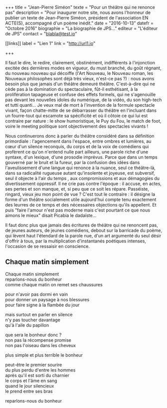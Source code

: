 +++
title = "Jean-Pierre Siméon"
texte = "Pour un théâtre qui ne renonce pas"
description = "Pour inaugurer notre site, nous avons l'honneur de publier un texte de Jean-Pierre Siméon, président de l'association EN ACTE(S), accompagné d'un poème inédit."
date = "2016-10-13"
datefr = "Octobre 2016"
biographie = "La biographie de JPS..."
editeur = "L'éditeur de JPS"
contact = "blabla@test.io"

[[links]]
    label = "Lien 1"
    link = "http://url1.io"

+++

Il faut le dire, le redire, clairement, obstinément, indifférents à l'injonction excitée des dernières modes en vigueur, du must branché, du goût régnant, du nouveau nouveau qui décoiffe (l'Art Nouveau, le Nouveau roman, les Nouveaux philosophes sont déjà très vieux, n'est-ce pas ?) : nous avons besoin plus que jamais d'un théâtre demeuré théâtre. C'est-à-dire qui ne cède pas à la domination du spectaculaire, fût-il esthétisant, à la prolifération tapageuse et confuse des effets formels, qui ne s'agenouille pas devant les nouvelles idoles du numérique, de la vidéo, du son high-tech et tutti quanti... Je veux mal de mort à l'invention de la formule spectacle vivant, façon chatte-mitte de se débarrasser du théâtre en l'incluant dans un fourre-tout qui escamote sa spécificité et où il côtoie ce qui lui est contraire par nature : le show humoristique, le Puy du Fou, le match de foot, voire le meeting politique sont objectivement des spectacles vivants !  

Nous continuerons donc à parler du théâtre considéré dans sa définition primordiale : l'agencement dans l'espace, entre ombres et lumières, au cœur d'un silence reconquis, du corps et de la voix de comédiens qui profèrent ce qu'on n'entend nulle part ailleurs, une parole riche d'une syntaxe, d'un lexique, d'une prosodie imprévus. Parce que dans un temps gouverné par le bruit et la fureur, par la confusion des idées dans l'aveulissement d'une langue qui renonce à la nuance, seul ce théâtre-là, dans sa radicalité rugueuse autant qu'insolente et joyeuse, est subversif, seul il objecte à l'air du temps , aux compromissions et aux démagogies du divertissement oppressif. Il ne crie pas contre l'époque : il accuse, en actes, ses pertes et son manque, et, si peu que ce soit les répare. Passéiste, ringard, vieux jeu mon point de vue ? C'est tout le contraire : il désigne la forme d'un théâtre socialement utile aujourd'hui compte tenu exactement des leurres de ce temps et des nécessaires objections qu'ils appellent. Et puis "faire l'amour n'est pas moderne mais c'est pourtant ce que nous aimons le mieux" disait Picabia le dadaïste...

Il faut donc plus que jamais des écritures de théâtre qui ne renoncent pas, de jeunes auteurs, de jeunes comédiens, debout sur la barricade du poème, qui lèvent haut l'étendard de la parole nue, d'un art argumenté du seul désir d'offrir à tous, par la multiplication d'instantanés poétiques intenses, l'occasion de se ressaisir en conscience.

## Chaque matin simplement

Chaque matin simplement<br>
reparlons-nous du bonheur<br>
comme chaque matin on remet ses chaussures<br>

pour n'avoir pas dormi en vain<br>
pour donner un paysage à nos blessures<br>
pour faire signe à la flambée du jour<br>

mais surtout en parler en silence<br>
n'y pas toucher davantage<br>
qu'à l'aile du papillon<br>

que sera le bonheur donc ?<br>
non pas la récompense promise<br>
non pas l'oiseau dans les cheveux<br>

plus simple et plus terrible le bonheur

peut-être le premier sourire<br>
du plus perdu d'entre les hommes<br>
après qu'il est sorti du charnier<br>
le corps et l'âme en sang<br>
quand le jour silencieux<br>
le prend entre ses bras<br>

reparlons-nous du bonheur
